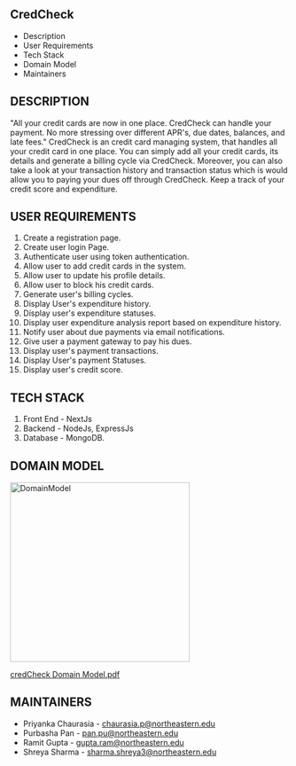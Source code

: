 CredCheck
---------------------

 * Description
 * User Requirements
 * Tech Stack
 * Domain Model
 * Maintainers


DESCRIPTION
------------
"All your credit cards are now in one place. CredCheck can handle your payment. No more stressing over different APR's, due dates, balances, and late fees."
CredCheck is an credit card managing system, that handles all your credit card in one place. You can simply add all your credit cards, its details and generate a billing cycle via CredCheck.
Moreover, you can also take a look at your transaction history and transaction status which is would
allow you to paying your dues off through CredCheck. Keep a track of your credit score and expenditure.


USER REQUIREMENTS
-----------------
1. Create a registration page.
2. Create user login Page.
3. Authenticate user using token authentication.
4. Allow user to add credit cards in the system.
5. Allow user to update his profile details.
6. Allow user to block his credit cards.
7. Generate user's billing cycles.
8. Display User's expenditure history.
9. Display user's expenditure statuses.
10. Display user expenditure analysis report based on expenditure history.
11. Notify user about due payments via email notifications.
12. Give user a payment gateway to pay his dues.
13. Display user's payment transactions.
14. Display User's payment Statuses.
15. Display user's credit score.

TECH STACK
-------------

   1. Front End - NextJs
   2. Backend - NodeJs, ExpressJs
   3. Database - MongoDB.
   
   
DOMAIN MODEL   
-------------
   <img width="324" alt="DomainModel" src="https://user-images.githubusercontent.com/113073353/199599272-49ea4be6-9a85-4ffd-aa5b-c9c6a22f5074.PNG">
   
   [credCheck Domain Model.pdf](https://github.com/neu-mis-info6150-fall-2022/final-project-develites/files/9924031/credCheck.Domain.Model.pdf)




MAINTAINERS
-----------

 * Priyanka Chaurasia - chaurasia.p@northeastern.edu
 * Purbasha Pan - pan.pu@northeastern.edu
 * Ramit Gupta - gupta.ram@northeastern.edu
 * Shreya Sharma - sharma.shreya3@northeastern.edu 
 
 



